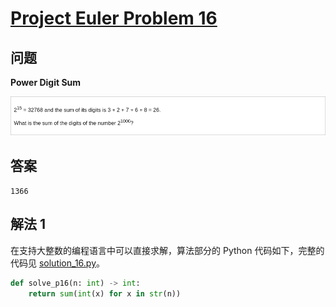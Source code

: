 # [Project Euler Problem 16](https://projecteuler.net/problem=16)

## 问题

**Power Digit Sum**

![题目截图](../images/problem_16.png)

## 答案

`1366`

## 解法 1

在支持大整数的编程语言中可以直接求解，算法部分的 Python 代码如下，完整的代码见 [solution_16.py](../solutions/solution_16.py)。

```python
def solve_p16(n: int) -> int:
    return sum(int(x) for x in str(n))
```

